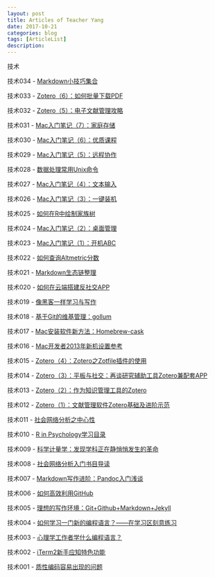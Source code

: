```yaml
---
layout: post
title: Articles of Teacher Yang
date: 2017-10-21
categories: blog
tags: [ArticleList]
description: 
---
```


技术

技术034 - 	[Markdown小技巧集合](http://www.yangzhiping.com/tech/markdown-tips.html)

技术033 - 	[Zotero（6）：如何批量下载PDF](http://www.yangzhiping.com/tech/zotero6.html)

技术032 - [Zotero（5）：电子文献管理攻略](http://www.yangzhiping.com/tech/zotero5.html)

技术031 - [Mac入门笔记（7）：家庭存储](http://www.yangzhiping.com/tech/mac7.html)

技术030 - [Mac入门笔记（6）：优质课程](http://www.yangzhiping.com/tech/mac6.html)

技术029 - [Mac入门笔记（5）：远程协作](http://www.yangzhiping.com/tech/mac5.html)

技术028 - [数据处理常用Unix命令](http://www.yangzhiping.com/tech/datashell.html)

技术027 - [Mac入门笔记（4）：文本输入](http://www.yangzhiping.com/tech/mac4.html)

技术026 - [Mac入门笔记（3）：一键装机](http://www.yangzhiping.com/tech/mac3.html)

技术025 - [如何在R中绘制家族树](http://www.yangzhiping.com/tech/familytree-kinship2.html)

技术024 - [Mac入门笔记（2）：桌面管理](http://www.yangzhiping.com/tech/mac2.html)

技术023 - [Mac入门笔记（1）：开机ABC](http://www.yangzhiping.com/tech/mac1.html)

技术022 - [如何查询Altmetric分数](http://www.yangzhiping.com/tech/altmetric.html)

技术021 - [Markdown生态链整理](http://www.yangzhiping.com/tech/markdown-ecosystem.html)

技术020 - [如何在云端搭建反社交APP](http://www.yangzhiping.com/tech/anti-social-tools.html)

技术019 - [像黑客一样学习与写作](http://www.yangzhiping.com/tech/gollum.html)

技术018 - [基于Git的维基管理：gollum](http://www.yangzhiping.com/tech/gollum.html)

技术017 - [Mac安装软件新方法：Homebrew-cask](http://www.yangzhiping.com/tech/mac-dev.html)

技术016 - [Mac开发者2013年新机设置参考](http://www.yangzhiping.com/tech/mac-dev.html)

技术015 - [Zotero（4）：Zotero之Zotfile插件的使用](http://www.yangzhiping.com/tech/zotero4.html)

技术014 - [Zotero（3）：平板与社交：再谈研究辅助工具Zotero兼配套APP](http://www.yangzhiping.com/tech/zotero3.html)

技术013 - [Zotero（2）：作为知识管理工具的Zotero](http://www.yangzhiping.com/tech/zotero2.html)

技术012 - [Zotero（1）：文献管理软件Zotero基础及进阶示范](http://www.yangzhiping.com/tech/zotero1.html)

技术011 - [社会网络分析之中心性](http://www.yangzhiping.com/tech/sna-centrality.html)

技术010 - [R in Psychology学习目录](http://www.yangzhiping.com/tech/R-in-Psychology.html)

技术009 - [科学计量学：发现学科正在静悄悄发生的革命](http://www.yangzhiping.com/tech/scientometrics-sci2.html)

技术008 - [社会网络分析入门书目导读](http://www.yangzhiping.com/tech/sna-book.html)

技术007 - [Markdown写作进阶：Pandoc入门浅谈](http://www.yangzhiping.com/tech/pandoc.html)

技术006 - [如何高效利用GitHub](http://www.yangzhiping.com/tech/github.html)

技术005 - [理想的写作环境：Git+Github+Markdown+Jekyll](http://www.yangzhiping.com/tech/writing-space.html)

技术004 - [如何学习一门新的编程语言？——在学习区刻意练习](http://www.yangzhiping.com/tech/learn-program-psychology.html)

技术003 - [心理学工作者学什么编程语言？](http://www.yangzhiping.com/tech/psychologist-language.html)

技术002 - [iTerm2新手应知特色功能](http://www.yangzhiping.com/tech/iterm2.html)

技术001 - [质性编码容易出现的问题](http://www.yangzhiping.com/tech/qcode.html)

